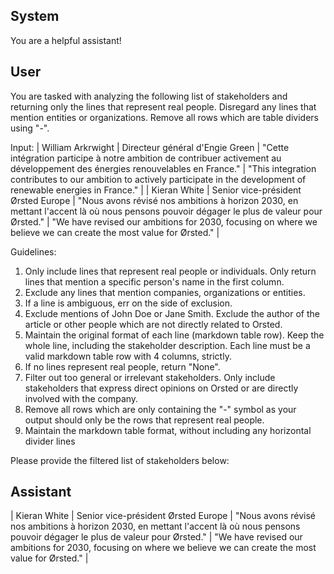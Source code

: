 ## System

You are a helpful assistant!

## User


You are tasked with analyzing the following list of stakeholders and returning only the lines that represent real people. Disregard any lines that mention entities or organizations. Remove all rows which are table dividers using "-".

Input:
| William Arkrwight | Directeur général d'Engie Green | "Cette intégration participe à notre ambition de contribuer activement au développement des énergies renouvelables en France." | "This integration contributes to our ambition to actively participate in the development of renewable energies in France." |
| Kieran White | Senior vice-président Ørsted Europe | "Nous avons révisé nos ambitions à horizon 2030, en mettant l'accent là où nous pensons pouvoir dégager le plus de valeur pour Ørsted." | "We have revised our ambitions for 2030, focusing on where we believe we can create the most value for Ørsted." |

Guidelines:
1. Only include lines that represent real people or individuals. Only return lines that mention a specific person's name in the first column.
2. Exclude any lines that mention companies, organizations or entities.
3. If a line is ambiguous, err on the side of exclusion.
4. Exclude mentions of John Doe or Jane Smith. Exclude the author of the article or other people which are not directly related to Orsted.
5. Maintain the original format of each line (markdown table row). Keep the whole line, including the stakeholder description. Each line must be a valid markdown table row with 4 columns, strictly.
6. If no lines represent real people, return "None".
7. Filter out too general or irrelevant stakeholders. Only include stakeholders that express direct opinions on Orsted or are directly involved with the company.
8. Remove all rows which are only containing the "-" symbol as your output should only be the rows that represent real people.
9. Maintain the markdown table format, without including any horizontal divider lines

Please provide the filtered list of stakeholders below:
        

## Assistant

| Kieran White | Senior vice-président Ørsted Europe | "Nous avons révisé nos ambitions à horizon 2030, en mettant l'accent là où nous pensons pouvoir dégager le plus de valeur pour Ørsted." | "We have revised our ambitions for 2030, focusing on where we believe we can create the most value for Ørsted." |


